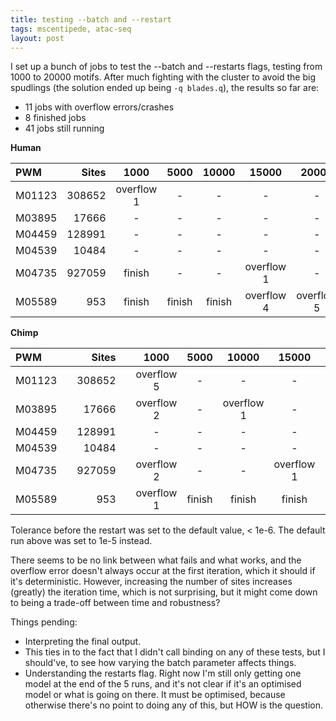 ```yaml
---
title: testing --batch and --restart
tags: mscentipede, atac-seq
layout: post
---
```


I set up a bunch of jobs to test the --batch and --restarts flags, testing from 1000 to 20000 motifs. After much fighting with the cluster to avoid the big spudlings (the solution ended up being `-q blades.q`), the results so far are:

* 11 jobs with overflow errors/crashes
* 8 finished jobs
* 41 jobs still running

**Human**

PWM    | Sites | 1000       | 5000   | 10000  | 15000      | 20000      | default
:------|------:|:----------:|:------:|:------:|:----------:|:----------:|:-----------:
M01123 |308652 | overflow 1 | -      | -      | -          | -          | overflow 1
M03895 |17666  | -          | -      | -      | -          | -          | finish
M04459 |128991 | -          | -      | -      | -          | -          | finish
M04539 |10484  | -          | -      | -      | -          | -          | finish
M04735 |927059 | finish     | -      | -      | overflow 1 | -          | finish
M05589 |953    | finish     | finish | finish | overflow 4 | overflow 5 | finish

**Chimp**

PWM    | | Sites | | 1000       | 5000   | 10000      | 15000      | 20000      | default
:------|-|------:|-|:----------:|:------:|:----------:|:----------:|:----------:|:-----------:
M01123 | |308652 | | overflow 5 | -      | -          | -          | overflow 1 | finish
M03895 | |17666  | | overflow 2 | -      | overflow 1 | -          | -          | finish
M04459 | |128991 | | -          | -      | -          | -          | -          | finish
M04539 | |10484  | | -          | -      | -          | -          | -          | finish
M04735 | |927059 | | overflow 2 | -      | -          | overflow 1 | -          | finish
M05589 | |953    | | overflow 1 | finish | finish     | finish     | finish     | overflow 1

Tolerance before the restart was set to the default value, < 1e-6. The default run above was set to 1e-5 instead. 

There seems to be no link between what fails and what works, and the overflow error doesn't always occur at the first iteration, which it should if it's deterministic. However, increasing the number of sites increases (greatly) the iteration time, which is not surprising, but it might come down to being a trade-off between time and robustness?

Things pending:

* Interpreting the final output. 
* This ties in to the fact that I didn't call binding on any of these tests, but I should've, to see how varying the batch parameter affects things. 
* Understanding the restarts flag. Right now I'm still only getting one model at the end of the 5 runs, and it's not clear if it's an optimised model or what is going on there. It must be optimised, because otherwise there's no point to doing any of this, but HOW is the question. 